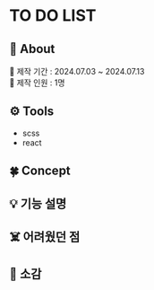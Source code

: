 #  TO DO LIST


## 📢 About
📆 제작 기간 : 2024.07.03 ~ 2024.07.13 <br>
👤 제작 인원 : 1명

## ⚙️ Tools
- scss
- react

## 🍀 Concept

## 💡 기능 설명

  
## ☠️ 어려웠던 점

## 🌈 소감

